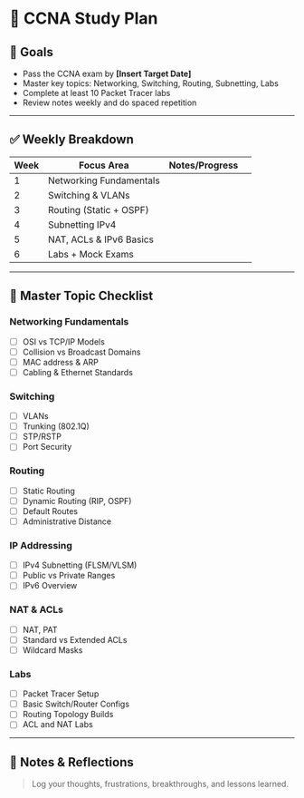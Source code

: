 # 🧠 CCNA Study Plan

## 🎯 Goals
- Pass the CCNA exam by **[Insert Target Date]**
- Master key topics: Networking, Switching, Routing, Subnetting, Labs
- Complete at least 10 Packet Tracer labs
- Review notes weekly and do spaced repetition

---

## ✅ Weekly Breakdown

| Week | Focus Area              | Notes/Progress |     |
| ---- | ----------------------- | -------------- | --- |
| 1    | Networking Fundamentals |                |     |
| 2    | Switching & VLANs       |                |     |
| 3    | Routing (Static + OSPF) |                |     |
| 4    | Subnetting IPv4         |                |     |
| 5    | NAT, ACLs & IPv6 Basics |                |     |
| 6    | Labs + Mock Exams       |                |     |

---

## 📂 Master Topic Checklist

### Networking Fundamentals
- [ ] OSI vs TCP/IP Models
- [ ] Collision vs Broadcast Domains
- [ ] MAC address & ARP
- [ ] Cabling & Ethernet Standards

### Switching
- [ ] VLANs
- [ ] Trunking (802.1Q)
- [ ] STP/RSTP
- [ ] Port Security

### Routing
- [ ] Static Routing
- [ ] Dynamic Routing (RIP, OSPF)
- [ ] Default Routes
- [ ] Administrative Distance

### IP Addressing
- [ ] IPv4 Subnetting (FLSM/VLSM)
- [ ] Public vs Private Ranges
- [ ] IPv6 Overview

### NAT & ACLs
- [ ] NAT, PAT
- [ ] Standard vs Extended ACLs
- [ ] Wildcard Masks

### Labs
- [ ] Packet Tracer Setup
- [ ] Basic Switch/Router Configs
- [ ] Routing Topology Builds
- [ ] ACL and NAT Labs

---

## 🧠 Notes & Reflections

> Log your thoughts, frustrations, breakthroughs, and lessons learned.
